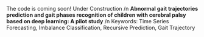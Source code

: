 The code is coming soon! Under Construction
/n
**Abnormal gait trajectories prediction and gait phases recognition of children with cerebral palsy based on deep learning: A pilot study**
/n
Keywords: Time Series Forecasting, Imbalance Classification, Recursive Prediction, Gait Trajectory
